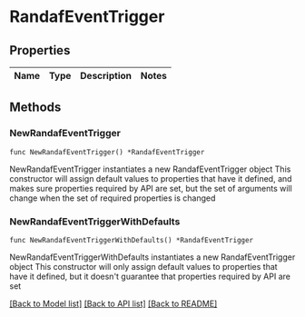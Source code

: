 # RandafEventTrigger

## Properties

Name | Type | Description | Notes
------------ | ------------- | ------------- | -------------

## Methods

### NewRandafEventTrigger

`func NewRandafEventTrigger() *RandafEventTrigger`

NewRandafEventTrigger instantiates a new RandafEventTrigger object
This constructor will assign default values to properties that have it defined,
and makes sure properties required by API are set, but the set of arguments
will change when the set of required properties is changed

### NewRandafEventTriggerWithDefaults

`func NewRandafEventTriggerWithDefaults() *RandafEventTrigger`

NewRandafEventTriggerWithDefaults instantiates a new RandafEventTrigger object
This constructor will only assign default values to properties that have it defined,
but it doesn't guarantee that properties required by API are set


[[Back to Model list]](../README.md#documentation-for-models) [[Back to API list]](../README.md#documentation-for-api-endpoints) [[Back to README]](../README.md)


